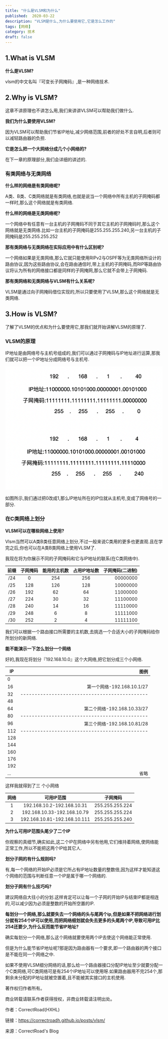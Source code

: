 ```yaml
---
title: "什么是VLSM和为什么"
published:  2020-03-22
description: "VLSM是什么,为什么要使用它,它是怎么工作的"
tags: [网络]
category: 技术
draft: false
---
```


## 1.What is VLSM

**什么是VLSM?**

vlsm的中文名叫『可变长子网掩码』,是一种网络技术.

## 2.Why is VLSM?

这章不讲原理也不讲怎么用,我们来讲讲VLSM可以帮助我们做什么.

**我们为什么要使用VLSM?**

因为VLSM可以帮助我们节省IP地址,减少网络范围,前者的好处不言自明,后者则可以减轻路由器的负担.

**它是怎么把一个大网络分成几个小网络的?**

在下一章的原理部分,我们会详细的讲述的.

### 有类网络与无类网络

**什么样的网络是有类网络呢?**

A类、B类、C类网络就是有类网络,也就是说当一个网络中所有主机的子网掩码都一样时,那么这个网络就是有类网络.

**什么样的网络是无类网络呢?**

一个网络中有任意有一台主机的子网掩码不同于其它主机的子网掩码时,那么这个网络就是无类网络.比如一台主机的子网掩码是255.255.255.240,另一台主机的子网掩码是255.255.255.252

**那有类网络与无类网络在实际应用中有什么区别呢?**

一个网络如果是无类网络,那么它就只能使用RIPv2与OSPF等为无类网络所设计的路由协议,因为这些路由协议,会在路由通信时,带上主机的子网掩码,而RIP等路由协议将认为所有的网络接口都是同样的子网掩网,那么它就不会带上子网掩码.

**那有类网络和无类网络与VLSM有什么关系呢?**

VLSM是通过向子网掩码借位实现的,所以只要使用了VLSM,那么这个网络就是无类网络.

## 3.How is VLSM?

了解了VLSM的优点和为什么要使用它,那我们就开始讲解VLSM的原理了.

### VLSM的原理

IP地址是由网络号与主机号组成的,我们可以通过子网掩码与IP地址进行运算,那我们就可以把一个IP地址分成网络号与主机号.

![alt](./images/VLSM/子网掩码示意图.png)

如图所示,我们通过把0改成1,那么IP地址所在的IP位就从主机号,变成了网络号的一部分.

### 在C类网络上划分

**VLSM可以在哪些网络上使用?**

Vlsm当然可以A类B类任意网络上划分,不过一般来说C类用的更多也更直观.且在学完之后,你也可以在A类B类网络上使用VLSM了.

我现在将为你展示不同的子网掩码和它与IP地址的联系(在C类网络中).

| 前缀 | 子网掩码 | 能用的主机数 | 占用IP地址数 | 子网掩码(二进制) |
| :--: | :------: | :----------: | :----------: | ---------------: |
| /24  |    0     |     254      |     256      |         00000000 |
| /25  |   128    |     126      |     128      |         10000000 |
| /26  |   192    |      62      |      64      |         11000000 |
| /27  |   224    |      30      |      32      |         11100000 |
| /28  |   240    |      14      |      16      |         11110000 |
| /29  |   248    |      6       |      8       |         11111000 |
| /30  |   252    |      2       |      4       |         11111100 |

我们可以根据一个路由接口所需要的主机数,去挑选一个合适大小的子网掩码给你所划分的新网络.

**能不能演示一下怎么划分一个网络**

好的,我现在将划分『192.168.10.0』这个大网络,把它划分成三个小网络.

| IP   |                                          图例 |
| ---- | --------------------------------------------: |
| 0    |                                               |
| 16   |                    第一个网络-192.168.10.1/27 |
| 32   | --------------------------------------------- |
| 48   |                                               |
| 64   |                   第二个网络-192.168.10.33/27 |
| 80   | --------------------------------------------- |
| 96   |                   第三个网络-192.168.10.81/28 |
| 112  | --------------------------------------------- |
| 128  |                                               |
| 144  |                                               |
| 160  |                                               |
| 176  |                                               |
| 192  |                                               |
| ...  |                                          省略 |

这样我就得到了三 个小网络

| 网络 |          可用IP范围          |    子网掩码     |
| :--: | :--------------------------: | :-------------: |
|  1   |  192.168.10.2-192.168.10.31  | 255.255.255.224 |
|  2   | 192.168.10.33-192.168.10.79  | 255.255.255.224 |
|  3   | 192.168.10.81-192.168.10.111 | 255.255.255.240 |

**为什么可用IP范围头尾少了二个IP**

你观察的真细节,确实如此,这二个IP在网络中另有他用,它们维持着网络,使网络能正常工作,所以不能把这两个IP给其它人.

**划分子网的有什么规则吗?**

有,每一个网络的开始IP必须是它所占有IP地址数量的整数倍,因为这样才能知道这个网络的范围与判断任意一个IP是属于哪一个网络的.

**划分子网有什么技巧吗?**

建议网络自大往小的分划.这样肯定可以让每一个子网的开始IP与结束IP都是相连的,可以减少因为必须是整数的开始所空置的IP.

**每划分一个网络,那么就要失去一个网络的头与尾两个ip,但是如果不把网络进行划分就有254个IP可以使用,而把网络细划就会失去更多的头尾两个IP,导致可用IP比254还要少,为什么反而能节省IP地址?**

确实每划分一个网络,那么这个网络就要使用两个IP去使这个网络能正常使用.

但是为什么能节省IP地址呢?那是因为路由器有一个要求,即一个路由器的两个接口是不能在同一个网络之中.

如果不使用VLSM细分网络的话,那么给一个路由器接口分配IP地址至少就要分配一个C类网络,可C类网络可是有254个IP地址可以使用呀.如果路由器用不完254个,那剩余未分配的IP地址就被空置着,且不能被其实接口的主机使用.



著作权归作者所有。

商业转载请联系作者获得授权，非商业转载请注明出处。

作者：CorrectRoad(HXHL)

链接：https://correctroadh.github.io/posts/vlsm/

来源：CorrectRoad's Blog